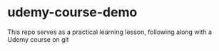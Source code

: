 # udemy-course-demo
This repo serves as a practical learning lesson, following along with a Udemy course on git
